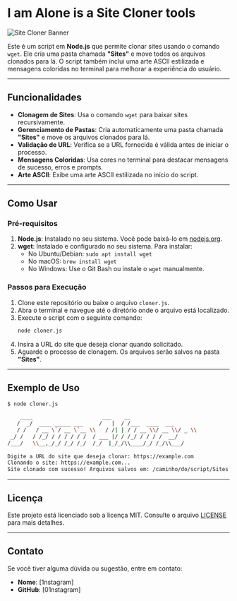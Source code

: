 
# I am Alone is a Site Cloner tools 

![Site Cloner Banner](master/ft/Screenshot_2025-03-05-02-22-36-156_com.termux.png) <!-- Adicione uma imagem ou banner se desejar -->

Este é um script em **Node.js** que permite clonar sites usando o comando `wget`. Ele cria uma pasta chamada **"Sites"** e move todos os arquivos clonados para lá. O script também inclui uma arte ASCII estilizada e mensagens coloridas no terminal para melhorar a experiência do usuário.

---

## Funcionalidades

- **Clonagem de Sites**: Usa o comando `wget` para baixar sites recursivamente.
- **Gerenciamento de Pastas**: Cria automaticamente uma pasta chamada **"Sites"** e move os arquivos clonados para lá.
- **Validação de URL**: Verifica se a URL fornecida é válida antes de iniciar o processo.
- **Mensagens Coloridas**: Usa cores no terminal para destacar mensagens de sucesso, erros e prompts.
- **Arte ASCII**: Exibe uma arte ASCII estilizada no início do script.

---

## Como Usar

### Pré-requisitos

1. **Node.js**: Instalado no seu sistema. Você pode baixá-lo em [nodejs.org](https://nodejs.org/).
2. **wget**: Instalado e configurado no seu sistema. Para instalar:
   - No Ubuntu/Debian: `sudo apt install wget`
   - No macOS: `brew install wget`
   - No Windows: Use o Git Bash ou instale o `wget` manualmente.

### Passos para Execução

1. Clone este repositório ou baixe o arquivo `cloner.js`.
2. Abra o terminal e navegue até o diretório onde o arquivo está localizado.
3. Execute o script com o seguinte comando:
   ```bash
   node cloner.js
   ```
4. Insira a URL do site que deseja clonar quando solicitado.
5. Aguarde o processo de clonagem. Os arquivos serão salvos na pasta **"Sites"**.

---

## Exemplo de Uso

```bash
$ node cloner.js

    ____                      ___    __               
   /  _/  ____ _____ ___     /   |  / /___  ____  ___ 
   / /   / __ \`/ __ \`__ \\   / /| | / / __ \\/ __ \\/ _ \\
 _/ /   / /_/ / / / / / /  / ___ |/ / /_/ / / / /  __/
/___/   \\__,_/_/ /_/ /_/  /_/  |_/_/\\____/_/ /_/\\___/ 
                                                      
Digite a URL do site que deseja clonar: https://example.com
Clonando o site: https://example.com...
Site clonado com sucesso! Arquivos salvos em: /caminho/do/script/Sites
```

---


## Licença

Este projeto está licenciado sob a licença MIT. Consulte o arquivo [LICENSE](LICENSE) para mais detalhes.

---

## Contato

Se você tiver alguma dúvida ou sugestão, entre em contato:

- **Nome**: [1nstagram]
- **GitHub**: [01nstagram]
